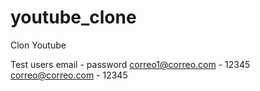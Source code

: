 # youtube_clone
Clon Youtube

Test users
email - password
correo1@correo.com - 12345
correo@correo.com - 12345
